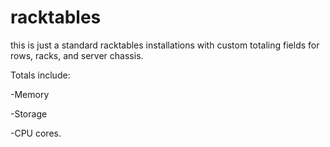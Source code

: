 racktables
==========
this is just a standard racktables installations with custom totaling fields for rows, racks, and server chassis. 

Totals include: 

-Memory 

-Storage

-CPU cores.

